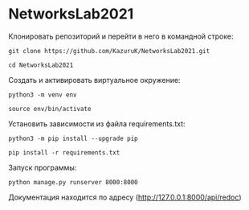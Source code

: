 # NetworksLab2021

Клонировать репозиторий и перейти в него в командной строке:
```
git clone https://github.com/KazuruK/NetworksLab2021.git
```
```
cd NetworksLab2021
```
Cоздать и активировать виртуальное окружение:
```
python3 -m venv env
```
```
source env/bin/activate
```
Установить зависимости из файла requirements.txt:
```
python3 -m pip install --upgrade pip
```
```
pip install -r requirements.txt
```

Запуск программы:
```
python manage.py runserver 8000:8000
```
Документация находится по адресу (http://127.0.0.1:8000/api/redoc)
